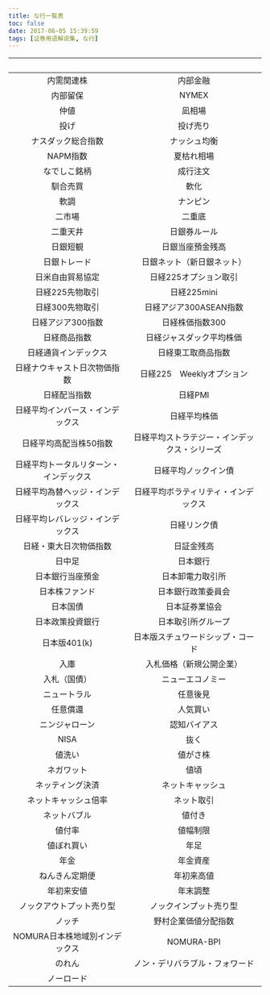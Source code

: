 ```yaml
---
title: な行一覧表
toc: false
date: 2017-06-05 15:39:59
tags: [证券用语解说集, な行]
---
```


| &nbsp; | &nbsp; |
| :-----: | :-----: |
| 内需関連株 | 内部金融 |
| 内部留保 | NYMEX |
| 仲値 | 凪相場 |
| 投げ | 投げ売り |
| ナスダック総合指数 | ナッシュ均衡 |
| NAPM指数 | 夏枯れ相場 |
| なでしこ銘柄 | 成行注文 |
| 馴合売買 | 軟化 |
| 軟調 | ナンピン |
| 二市場 | 二重底 |
| 二重天井 | 日銀券ルール |
| 日銀短観 | 日銀当座預金残高 |
| 日銀トレード | 日銀ネット（新日銀ネット） |
| 日米自由貿易協定 | 日経225オプション取引 |
| 日経225先物取引 | 日経225mini |
| 日経300先物取引 | 日経アジア300ASEAN指数 |
| 日経アジア300指数 | 日経株価指数300 |
| 日経商品指数 | 日経ジャスダック平均株価 |
| 日経通貨インデックス | 日経東工取商品指数 |
| 日経ナウキャスト日次物価指数 | 日経225　Weeklyオプション |
| 日経配当指数 | 日経PMI |
| 日経平均インバース・インデックス | 日経平均株価 |
| 日経平均高配当株50指数 | 日経平均ストラテジー・インデックス・シリーズ |
| 日経平均トータルリターン・インデックス | 日経平均ノックイン債 |
| 日経平均為替ヘッジ・インデックス | 日経平均ボラティリティ・インデックス |
| 日経平均レバレッジ・インデックス | 日経リンク債 |
| 日経・東大日次物価指数 | 日証金残高 |
| 日中足 | 日本銀行 |
| 日本銀行当座預金 | 日本卸電力取引所 |
| 日本株ファンド | 日本銀行政策委員会 |
| 日本国債 | 日本証券業協会 |
| 日本政策投資銀行 | 日本取引所グループ |
| 日本版401(k) | 日本版スチュワードシップ・コード |
| 入庫 | 入札価格（新規公開企業） |
| 入札（国債） | ニューエコノミー |
| ニュートラル | 任意後見 |
| 任意償還 | 人気買い |
| ニンジャローン | 認知バイアス |
| NISA | 抜く |
| 値洗い | 値がさ株 |
| ネガワット | 値頃 |
| ネッティング決済 | ネットキャッシュ |
| ネットキャッシュ倍率 | ネット取引 |
| ネットバブル | 値付き |
| 値付率 | 値幅制限 |
| 値ぼれ買い | 年足 |
| 年金 | 年金資産 |
| ねんきん定期便 | 年初来高値 |
| 年初来安値 | 年末調整 |
| ノックアウトプット売り型 | ノックインプット売り型 |
| ノッチ | 野村企業価値分配指数 |
| NOMURA日本株地域別インデックス | NOMURA-BPI |
| のれん | ノン・デリバラブル・フォワード |
| ノーロード | &nbsp; |
